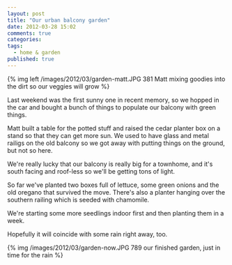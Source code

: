 ```yaml
---
layout: post
title: "Our urban balcony garden"
date: 2012-03-28 15:02
comments: true
categories: 
tags: 
  - home & garden
published: true
---
```


{% img left /images/2012/03/garden-matt.JPG 381 Matt mixing goodies into the dirt so our veggies will grow %}

Last weekend was the first sunny one in recent memory, so we hopped in the car and bought a bunch of things to populate our balcony with green things.

Matt built a table for the potted stuff and raised the cedar planter box on a stand so that they can get more sun. We used to have glass and metal railigs on the old balcony so we got away with putting things on the ground, but not so here.

We're really lucky that our balcony is really big for a townhome, and it's south facing and roof-less so we'll be getting tons of light.

So far we've planted two boxes full of lettuce, some green onions and the old oregano that survived the move. There's also a planter hanging over the southern railing which is seeded with chamomile.

We're starting some more seedlings indoor first and then planting them in a week.

Hopefully it will coincide with some rain right away, too.

{% img /images/2012/03/garden-now.JPG 789 our finished garden, just in time for the rain %}
